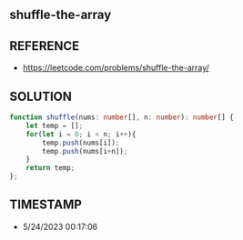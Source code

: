 ## shuffle-the-array

## REFERENCE

- https://leetcode.com/problems/shuffle-the-array/

## SOLUTION

``` typescript
function shuffle(nums: number[], n: number): number[] {
    let temp = [];
    for(let i = 0; i < n; i++){
        temp.push(nums[i]);
        temp.push(nums[i+n]);
    }
    return temp;
};
```


## TIMESTAMP

- 5/24/2023 00:17:06
